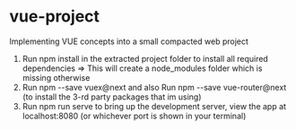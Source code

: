 # vue-project
Implementing VUE concepts into a small compacted web project
1. Run npm install in the extracted project folder to install all required dependencies => This
will create a node_modules folder which is missing otherwise
2. Run npm --save vuex@next and also Run npm --save vue-router@next (to install the 3-rd party packages that im using)
3. Run npm run serve to bring up the development server, view the app at localhost:8080
(or whichever port is shown in your terminal)
